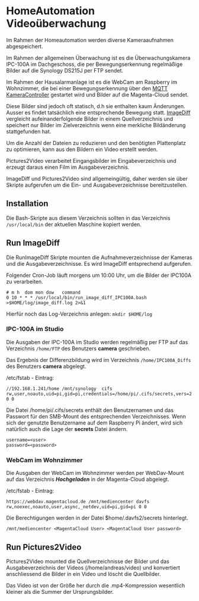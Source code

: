 # HomeAutomation Videoüberwachung
Im Rahmen der Homeautomation werden diverse Kameraaufnahmen abgespeichert.

Im Rahmen der allgemeinen Überwachung ist es die Überwachungskamera IPC-100A im Dachgeschoss, die per Bewegungserkennung regelmäßige Bilder auf die Synology DS215J per FTP sendet.

Im Rahmen der Hausalarmanlage ist es die WebCam am Raspberry im Wohnzimmer, die bei einer Bewegungserkennung über den [MQTT KameraController](../../MQTT/MQTT_KameraController/) gestartet wird und Bilder auf die Magenta-Cloud sendet.

Diese Bilder sind jedoch oft statisch, d.h sie enthalten kaum Änderungen. Ausser es findet tatsächlich eine entsprechende Bewegung statt. [ImageDiff](../DockerEnv/BASH_ImageDiff/) vergleicht aufeinanderfolgende Bilder in einem Quellverzeichnis und speichert nur Bilder im Zielverzeichnis wenn eine merkliche Bildänderung stattgefunden hat.

Um die Anzahl der Dateien zu reduzieren und den benötigten Plattenplatz zu optimieren, kann aus den Bildern ein Video erstellt werden.

Pictures2Video verarbeitet Eingangsbilder im Eingabeverzeichnis und erzeugt daraus einen Film im Ausgabeverzeichnis.

ImageDiff und Pictures2Video sind allgemeingültig, daher werden sie über Skripte aufgerufen um die Ein- und Ausgabeverzeichnisse bereitzustellen.

## Installation
Die Bash-Skripte aus diesem Verzeichnis sollten in das Verzeichnis ```/usr/local/bin``` der aktuellen Maschine kopiert werden. 

## Run ImageDiff
Die RunImageDiff Skripte mounten die Aufnahmeverzeichnisse der Kameras und die Ausgabeverzeichnisse. Es wird ImageDiff entsprechend aufgerufen. 

Folgender Cron-Job läuft morgens um 10:00 Uhr, um die Bilder der IPC100A zu verarbeiten.

```
# m h  dom mon dow   command
0 10 * * * /usr/local/bin/run_image_diff_IPC100A.bash >$HOME/log/image_diff.log 2>&1
```

Hierfür noch das Log-Verzeichnis anlegen: ```mkdir $HOME/log```
### IPC-100A im Studio
Die Ausgaben der IPC-100A im Studio werden regelmäßig per FTP auf das Verzeichnis ```/home/FTP``` des Benutzers **camera** geschrieben.

Das Ergebnis der Differenzbildung wird im Verzeichnis ```/home/IPC100A_Diffs``` des Benutzers **camera** abgelegt.


/etc/fstab - Eintrag:

```
//192.168.1.241/home /mnt/synology  cifs rw,user,noauto,uid=pi,gid=pi,credentials=/home/pi/.cifs/secrets,vers=2.1 0 0
```

Die Datei /home/pi/.cifs/secrets enthält den Benutzernamen und das Passwort für den SMB-Mount des entsprechenden Verzeichnisses.
Wenn sich der genutzte Benutzername auf dem Raspberry Pi ändert, wird sich natürlich auch die Lage der **secrets** Datei ändern.

```
username=<user>
password=<password>
```


### WebCam im Wohnzimmer
Die Ausgaben der WebCam im Wohnzimmer werden per WebDav-Mount auf das Verzeichnis ***Hochgeladen*** in der Magenta-Cloud abgelegt.

/etc/fstab - Eintrag:

```
https://webdav.magentacloud.de /mnt/mediencenter davfs rw,noexec,noauto,user,async,_netdev,uid=pi,gid=pi 0 0
```

Die Berechtigungen werden in der Datei $home/.davfs2/secrets hinterlegt.

```
/mnt/mediencenter <MagentaCloud User> <MagentaCloud User password>
```

## Run Pictures2Video
Pictures2Video mounted die Quellverzeichnisse der Bilder und das Ausgabeverzeichnis der Videos (/home/andreas/video) und konvertiert anschliessend die Bilder in ein Video und löscht die Quellbilder.

Das Video ist von der Größe her durch die .mp4-Kompression wesentlich kleiner als die Summer der Ursprungsbilder.

